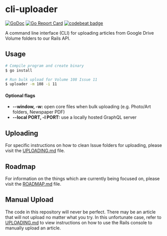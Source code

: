# cli-uploader

[![GoDoc](https://godoc.org/github.com/stuyspec/uploader?status.svg)](https://godoc.org/github.com/stuyspec/uploader)
[![Go Report Card](https://goreportcard.com/badge/github.com/stuyspec/uploader)](https://goreportcard.com/report/github.com/stuyspec/uploader)
[![codebeat badge](https://codebeat.co/badges/1b7c5b89-9c46-4267-a7bc-f29017c5138a)](https://codebeat.co/projects/github-com-stuyspec-uploader-master)

A command line interface (CLI) for uploading articles from Google Drive Volume folders to our Rails API.

## Usage
```sh
# Compile program and create binary
$ go install

# Run bulk upload for Volume 108 Issue 11
$ uploader -m 108 -i 11
```

#### Optional flags
- **--window, -w:** open core files when bulk uploading (e.g. Photo/Art folders, Newspaper PDF)
- **--local PORT, -l PORT:** use a locally hosted GraphQL server

## Uploading

For specific instructions on how to clean Issue folders for uploading, please visit the [UPLOADING.md](UPLOADING.md) file.

## Roadmap

For information on the things which are currently being focused on, please visit the [ROADMAP.md](ROADMAP.md) file.

## Manual Upload

The code in this repository will never be perfect. There may be an article that will not upload no matter what you try. In this unfortunate case, refer to [UPLOADING.md](UPLOADING.md) to view instructions on how to use the Rails console to manually upload an article.

